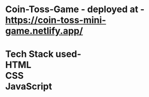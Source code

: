 # Coin-Toss-Game - deployed at - https://coin-toss-mini-game.netlify.app/
# Tech Stack used- <br> HTML <br> CSS <br> JavaScript
